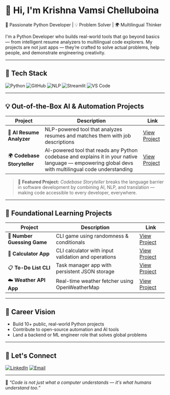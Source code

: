 # 👋 Hi, I'm Krishna Vamsi Chelluboina

🚀 Passionate Python Developer | 💡 Problem Solver | 🌍 Multilingual Thinker

I'm a Python Developer who builds real-world tools that go beyond basics — from intelligent resume analyzers to multilingual code explorers. My projects are not just apps — they’re crafted to solve actual problems, help people, and demonstrate engineering creativity.

---

## 🧰 Tech Stack

![Python](https://img.shields.io/badge/Python-3776AB?style=for-the-badge&logo=python&logoColor=white)
![GitHub](https://img.shields.io/badge/GitHub-000?style=for-the-badge&logo=github&logoColor=white)
![NLP](https://img.shields.io/badge/NLP-Text_Processing-blueviolet)
![Streamlit](https://img.shields.io/badge/Streamlit-App-red?style=for-the-badge&logo=streamlit&logoColor=white)
![VS Code](https://img.shields.io/badge/VSCode-007ACC?style=for-the-badge&logo=visual-studio-code)

---

## 💡 Out-of-the-Box AI & Automation Projects

| Project | Description | Link |
|--------|-------------|------|
| 🧠 **AI Resume Analyzer** | NLP-powered tool that analyzes resumes and matches them with job descriptions | [View Project](https://github.com/KrishnaVamsi-Ch/ai-resume-analyzer) |
| 🌍 **Codebase Storyteller** | AI-powered tool that reads any Python codebase and explains it in your native language — empowering global devs with multilingual code understanding | [View Project](https://github.com/KrishnaVamsi-Ch/codebase-storyteller) |

> 🌟 **Featured Project:** *Codebase Storyteller* breaks the language barrier in software development by combining AI, NLP, and translation — making code accessible to every developer, everywhere.

---

## 🚧 Foundational Learning Projects

| Project | Description | Link |
|--------|-------------|------|
| 🎲 **Number Guessing Game** | CLI game using randomness & conditionals | [View Project](https://github.com/KrishnaVamsi-Ch/number-guessing-game) |
| 🧮 **Calculator App** | CLI calculator with input validation and operations | [View Project](https://github.com/KrishnaVamsi-Ch/calculator-app) |
| 📋 **To-Do List CLI** | Task manager app with persistent JSON storage | [View Project](https://github.com/KrishnaVamsi-Ch/todo-list-cli) |
| ☁️ **Weather API App** | Real-time weather fetcher using OpenWeatherMap | [View Project](https://github.com/KrishnaVamsi-Ch/weather-api-app) |

---

## 🧭 Career Vision

- Build 10+ public, real-world Python projects
- Contribute to open-source automation and AI tools
- Land a backend or ML engineer role that solves global problems

---

## 📡 Let's Connect

[![LinkedIn](https://img.shields.io/badge/-LinkedIn-0A66C2?style=flat-square&logo=linkedin&logoColor=white)](https://linkedin.com/in/krishna-chelluboina)
[![Email](https://img.shields.io/badge/-Email-EA4335?style=flat-square&logo=gmail&logoColor=white)](mailto:krishnavamsichellu@gmail.com)

---

🧠 *“Code is not just what a computer understands — it's what humans understand too.”*
